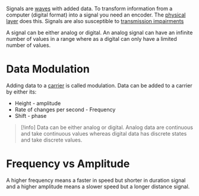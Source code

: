 Signals are [waves](Waves) with added data. To transform information from a computer (digital format) into a signal you need an encoder. The [physical layer](Physical%20Layer.md) does this. Signals are also susceptible to [transmission impairments](Transmission.md#Transmission%20Impairments)

A signal can be either analog or digital. An analog signal can have an infinite number of values in a range where as a digital can only have a limited number of  values.

# Data Modulation

Adding data to a [carrier](Waves#Carrier%20Wave) is called modulation. Data can be added to a carrier by either its:
- Height - amplitude
- Rate of changes per second - Frequency
- Shift - phase

> [!info]
> Data can be either analog or digital. Analog data are continuous and take continuous values whereas digital data has discrete states and take discrete values.

# Frequency vs Amplitude

A higher frequency means a faster in speed but shorter in duration signal and a higher amplitude means a slower speed but a longer distance signal.

